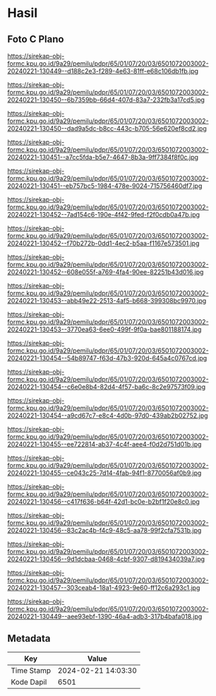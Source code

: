 # Hasil

## Foto C Plano

https://sirekap-obj-formc.kpu.go.id/9a29/pemilu/pdpr/65/01/07/20/03/6501072003002-20240221-130449--d188c2e3-f289-4e63-81ff-e68c106db1fb.jpg

https://sirekap-obj-formc.kpu.go.id/9a29/pemilu/pdpr/65/01/07/20/03/6501072003002-20240221-130450--6b7359bb-66d4-407d-83a7-232fb3a17cd5.jpg

https://sirekap-obj-formc.kpu.go.id/9a29/pemilu/pdpr/65/01/07/20/03/6501072003002-20240221-130450--dad9a5dc-b8cc-443c-b705-56e620ef8cd2.jpg

https://sirekap-obj-formc.kpu.go.id/9a29/pemilu/pdpr/65/01/07/20/03/6501072003002-20240221-130451--a7cc5fda-b5e7-4647-8b3a-9ff7384f8f0c.jpg

https://sirekap-obj-formc.kpu.go.id/9a29/pemilu/pdpr/65/01/07/20/03/6501072003002-20240221-130451--eb757bc5-1984-478e-9024-715756460df7.jpg

https://sirekap-obj-formc.kpu.go.id/9a29/pemilu/pdpr/65/01/07/20/03/6501072003002-20240221-130452--7ad154c6-190e-4f42-9fed-f2f0cdb0a47b.jpg

https://sirekap-obj-formc.kpu.go.id/9a29/pemilu/pdpr/65/01/07/20/03/6501072003002-20240221-130452--f70b272b-0dd1-4ec2-b5aa-f1167e573501.jpg

https://sirekap-obj-formc.kpu.go.id/9a29/pemilu/pdpr/65/01/07/20/03/6501072003002-20240221-130452--608e055f-a769-4fa4-90ee-82251b43d016.jpg

https://sirekap-obj-formc.kpu.go.id/9a29/pemilu/pdpr/65/01/07/20/03/6501072003002-20240221-130453--abb49e22-2513-4af5-b668-399308bc9970.jpg

https://sirekap-obj-formc.kpu.go.id/9a29/pemilu/pdpr/65/01/07/20/03/6501072003002-20240221-130453--3770ea63-6ee0-499f-9f0a-bae801188174.jpg

https://sirekap-obj-formc.kpu.go.id/9a29/pemilu/pdpr/65/01/07/20/03/6501072003002-20240221-130454--54b89747-f63d-47b3-920d-645a4c0767cd.jpg

https://sirekap-obj-formc.kpu.go.id/9a29/pemilu/pdpr/65/01/07/20/03/6501072003002-20240221-130454--c6e0e8b4-82d4-4f57-ba6c-8c2e97573f09.jpg

https://sirekap-obj-formc.kpu.go.id/9a29/pemilu/pdpr/65/01/07/20/03/6501072003002-20240221-130454--a9cd67c7-e8c4-4d0b-97d0-439ab2b02752.jpg

https://sirekap-obj-formc.kpu.go.id/9a29/pemilu/pdpr/65/01/07/20/03/6501072003002-20240221-130455--ee722814-ab37-4c4f-aee4-f0d2d751d01b.jpg

https://sirekap-obj-formc.kpu.go.id/9a29/pemilu/pdpr/65/01/07/20/03/6501072003002-20240221-130455--ce043c25-7d14-4fab-94f1-8770056af0b9.jpg

https://sirekap-obj-formc.kpu.go.id/9a29/pemilu/pdpr/65/01/07/20/03/6501072003002-20240221-130456--c417f636-b64f-42d1-bc0e-b2bf1f20e8c0.jpg

https://sirekap-obj-formc.kpu.go.id/9a29/pemilu/pdpr/65/01/07/20/03/6501072003002-20240221-130456--83c2ac4b-f4c9-48c5-aa78-99f2cfa7531b.jpg

https://sirekap-obj-formc.kpu.go.id/9a29/pemilu/pdpr/65/01/07/20/03/6501072003002-20240221-130456--9d1dcbaa-0468-4cbf-9307-d819434039a7.jpg

https://sirekap-obj-formc.kpu.go.id/9a29/pemilu/pdpr/65/01/07/20/03/6501072003002-20240221-130457--303ceab4-18a1-4923-9e60-ff12c6a293c1.jpg

https://sirekap-obj-formc.kpu.go.id/9a29/pemilu/pdpr/65/01/07/20/03/6501072003002-20240221-130449--aee93ebf-1390-46a4-adb3-317b4bafa018.jpg


## Metadata

| Key        | Value               |
| ---------- | ------------------- |
| Time Stamp | 2024-02-21 14:03:30 |
| Kode Dapil | 6501                |



